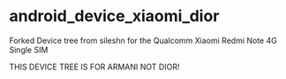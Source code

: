 # android_device_xiaomi_dior
Forked Device tree from sileshn for the Qualcomm Xiaomi Redmi Note 4G Single SIM

THIS DEVICE TREE IS FOR ARMANI NOT DIOR!
